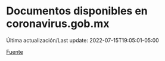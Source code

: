 # Documentos disponibles en coronavirus.gob.mx

Última actualización/Last update: 2022-07-15T19:05:01-05:00

 [Fuente](https://coronavirus.gob.mx/)
